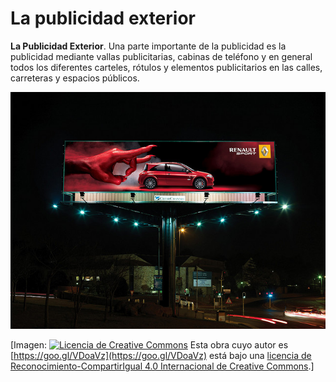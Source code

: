 # La publicidad exterior

**La Publicidad Exterior**. Una parte importante de la publicidad es la publicidad mediante vallas publicitarias, cabinas de teléfono y en general todos los diferentes carteles, rótulos y elementos publicitarios en las calles, carreteras y espacios públicos.


![Ejemplo de publicidad exterior](img/Publicidad_exterior.jpg "Publicidad exterior")



\[Imagen: [![Licencia de Creative Commons](https://i.creativecommons.org/l/by-sa/4.0/80x15.png)](http://creativecommons.org/licenses/by-sa/4.0/) Esta obra cuyo autor es [https://goo.gl/VDoaVz](https://goo.gl/VDoaVz) está bajo una [licencia de Reconocimiento-CompartirIgual 4.0 Internacional de Creative Commons](http://creativecommons.org/licenses/by-sa/4.0/).\]
